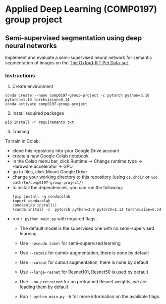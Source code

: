 # Applied Deep Learning (COMP0197) group project

## Semi-supervised segmentation using deep neural networks

Implement and evaluate a semi-supervised neural network for semantic segmentation of images on the [The Oxford-IIIT Pet Data-set](https://www.robots.ox.ac.uk/~vgg/data/pets/).


### Instructions

1. Create environment

```
conda create --name comp0197-group-project -c pytorch python=3.10 pytorch=1.13 torchvision=0.14
conda activate comp0197-group-project
```

2. Install required packages

```
pip install -r requirements.txt
```

3. Training

To train in Colab:
- clone this repository into your Google Drive account
- create a new Google Colab notebook
- in the Colab menu bar, click Runtime -> Change runtime type -> Hardware accelerator -> GPU
- go to files, click Mount Google Drive
- change your working directory to this repository 
    (using ```os.chdir``` or ```%cd path/to/comp0197-group-project/```)
- to install the dependencies, you can run the following:
    ```
    !pip install -q condacolab
    import condacolab
    condacolab.install()
    !conda install -c  pytorch python=3.9 pytorch=1.13 torchvision=0.14
    ```
- run ```! python main.py``` with required flags:
  - The default model is the supervised one with no semi-supervised learning.
  - Use ```--pseudo-label``` for semi-supervised learning
  - Use ```--cutmix``` for cutmix augmentation, there is none by default 
  - Use ```--cutout``` for cutout augmentation, there is none by default 
  - Use ```--large-resnet``` for Resnet101, Resnet50 is used by default
  - Use ```--no-pretrained``` for no pretrained Resnet weights, we are loading them by default

  - Run ```! python main.py -h``` for more information on the available flags.
